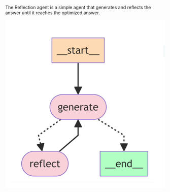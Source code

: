 The Reflection agent is a simple agent that generates and reflects the answer until it reaches the optimized answer.

![reflection](../images/reflection.png)